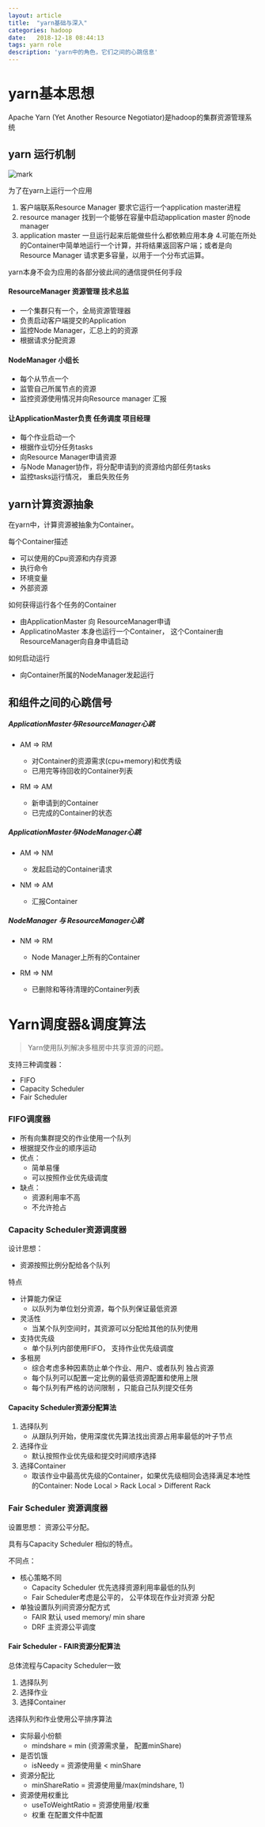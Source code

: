 ```yaml
---
layout: article
title:  "yarn基础与深入"
categories: hadoop
date:   2018-12-18 08:44:13
tags: yarn role
description: 'yarn中的角色，它们之间的心跳信息'
---
```




# yarn基本思想

Apache Yarn (Yet Another Resource Negotiator)是hadoop的集群资源管理系统  

## yarn 运行机制

![mark](http://pc06h57sq.bkt.clouddn.com/blog/181112/khjK9La260.png?imageslim)   

为了在yarn上运行一个应用
1. 客户端联系Resource Manager 要求它运行一个application master进程
2. resource manager 找到一个能够在容量中启动application master 的node manager 
3. application master 一旦运行起来后能做些什么都依赖应用本身
4.可能在所处的Container中简单地运行一个计算，并将结果返回客户端；或者是向Resource Manager 请求更多容量，以用于一个分布式运算。

yarn本身不会为应用的各部分彼此间的通信提供任何手段


#### ResourceManager 资源管理 技术总监
- 一个集群只有一个，全局资源管理器
- 负责启动客户端提交的Application
- 监控Node Manager，汇总上的的资源 
- 根据请求分配资源

#### NodeManager 小组长
- 每个从节点一个
- 监管自己所属节点的资源
- 监控资源使用情况并向Resource manager 汇报

#### 让ApplicationMaster负责 任务调度 项目经理

- 每个作业启动一个
- 根据作业切分任务tasks
- 向Resource Manager申请资源
- 与Node Manager协作，将分配申请到的资源给内部任务tasks
- 监控tasks运行情况， 重启失败任务

## yarn计算资源抽象

在yarn中，计算资源被抽象为Container。    

每个Container描述
- 可以使用的Cpu资源和内存资源
- 执行命令
- 环境变量
- 外部资源 

如何获得运行各个任务的Container
- 由ApplicationMaster 向 ResourceManager申请 
- ApplicatinoMaster 本身也运行一个Container， 这个Container由ResourceManager向自身申请启动

如何启动运行
- 向Container所属的NodeManager发起运行

## 和组件之间的心跳信号

##### ApplicationMaster与ResourceManager心跳
- AM => RM
  - 对Container的资源需求(cpu+memory)和优秀级
  - 已用完等待回收的Container列表  

- RM => AM
  - 新申请到的Container
  - 已完成的Container的状态

##### ApplicationMaster与NodeManager心跳
- AM => NM
  - 发起启动的Container请求  

- NM => AM
  - 汇报Container

##### NodeManager 与 ResourceManager心跳
- NM => RM
  - Node Manager上所有的Container  

- RM => NM
  - 已删除和等待清理的Container列表

# Yarn调度器&调度算法
> Yarn使用队列解决多租房中共享资源的问题。  

支持三种调度器：
- FIFO
- Capacity Scheduler
- Fair Scheduler

### FIFO调度器
- 所有向集群提交的作业使用一个队列 
- 根据提交作业的顺序运动
- 优点：
    - 简单易懂
    - 可以按照作业优先级调度
- 缺点：
    - 资源利用率不高
    - 不允许抢占


### Capacity Scheduler资源调度器

设计思想：

- 资源按照比例分配给各个队列

特点

- 计算能力保证
    - 以队列为单位划分资源，每个队列保证最低资源 
- 灵活性
    - 当某个队列空间时，其资源可以分配给其他的队列使用
- 支持优先级
    - 单个队列内部使用FIFO， 支持作业优先级调度
- 多租房
    - 综合考虑多种因素防止单个作业、用户、或者队列 独占资源
    - 每个队列可以配置一定比例的最低资源配置和使用上限
    - 每个队列有严格的访问限制 ，只能自己队列提交任务

#### Capacity Scheduler资源分配算法
1. 选择队列
    - 从跟队列开始，使用深度优先算法找出资源占用率最低的叶子节点
2. 选择作业
    - 默认按照作业优先级和提交时间顺序选择
3. 选择Container
    - 取该作业中最高优先级的Container，如果优先级相同会选择满足本地性的Container: Node Local > Rack Local > Different Rack

### Fair Scheduler 资源调度器
设置思想： 资源公平分配。  

具有与Capacity Scheduler 相似的特点。  

不同点： 
- 核心策略不同
    - Capacity Scheduler 优先选择资源利用率最低的队列
    - Fair Scheduler考虑是公平的， 公平体现在作业对资源 分配
- 单独设置队列间资源分配方式
    - FAIR 默认 used memory/ min share
    - DRF 主资源公平调度

#### Fair Scheduler - FAIR资源分配算法
总体流程与Capacity Scheduler一致
1. 选择队列 
2. 选择作业
3. 选择Container

选择队列和作业使用公平排序算法
- 实际最小份额
    - mindshare = min (资源需求量， 配置minShare)
- 是否饥饿
    - isNeedy = 资源使用量 < minShare
- 资源分配比
    - minShareRatio = 资源使用量/max(mindshare, 1)
- 资源使用权重比
    - useToWeightRatio = 资源使用量/权重 
    - 权重 在配置文件中配置


